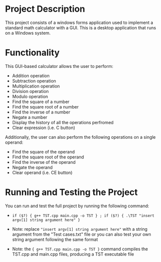# Project Description

This project consists of a windows forms application used to implement a standard math calculator with a GUI. 
This is a desktop application that runs on a Windows system.

# Functionality

This GUI-based calculator allows the user to perform:
-	Addition operation
-	Subtraction operation
-	Multiplication operation
-	Division operation
-	Modulo operation
-	Find the square of a number
-	Find the square root of a number
-	Find the inverse of a number
-	Negate a number
-	Display the history of all the operations perfromed
-	Clear expression (i.e. C button)

Additionally, the user can also perform the following operations on a single operand:
-	Find the square of the operand
-	Find the square root of the operand
-	Find the inverse of the operand
-	Negate the operand
-	Clear operand (i.e. CE button)

# Running and Testing the Project

You can run and test the full project by running the following command:

- `if ($?) { g++ TST.cpp main.cpp -o TST } ; if ($?) { .\TST "insert argv[1] string argument here" }`

- Note: replace `"insert argv[1] string argument here"` with a string argument from the "Test cases.txt" file
        or you can also test your own string argument following the same format

- Note: the `{ g++ TST.cpp main.cpp -o TST }` command compiles the TST.cpp and main.cpp files,
        producing a TST executable file
